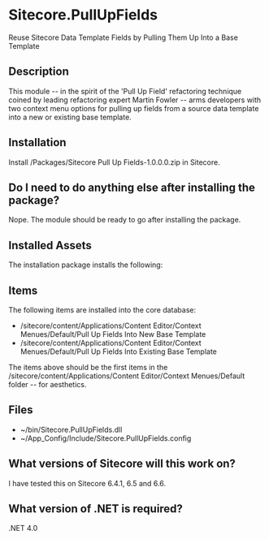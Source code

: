 Sitecore.PullUpFields
=====================

Reuse Sitecore Data Template Fields by Pulling Them Up Into a Base Template

Description
-----------

This module -- in the spirit of the 'Pull Up Field' refactoring technique coined by leading refactoring expert Martin Fowler -- arms developers with two context menu options for pulling up fields from a source data template into a new or existing base template.

Installation
------------

Install /Packages/Sitecore Pull Up Fields-1.0.0.0.zip in Sitecore.

Do I need to do anything else after installing the package?
-----------------------------------------------------------

Nope.  The module should be ready to go after installing the package.

Installed Assets
----------------

The installation package installs the following:

Items
-----

The following items are installed into the core database:

* /sitecore/content/Applications/Content Editor/Context Menues/Default/Pull Up Fields Into New Base Template
* /sitecore/content/Applications/Content Editor/Context Menues/Default/Pull Up Fields Into Existing Base Template

The items above should be the first items in the /sitecore/content/Applications/Content Editor/Context Menues/Default folder -- for aesthetics.

Files
-----

* ~/bin/Sitecore.PullUpFields.dll
* ~/App_Config/Include/Sitecore.PullUpFields.config
 
What versions of Sitecore will this work on?
--------------------------------------------

I have tested this on Sitecore 6.4.1, 6.5 and 6.6.

What version of .NET is required?
---------------------------------

.NET 4.0